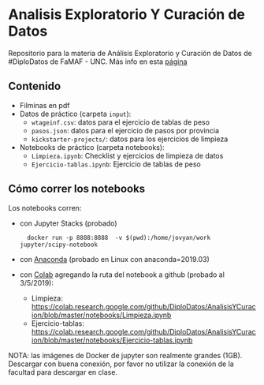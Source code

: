 # Analisis Exploratorio Y Curación de Datos

Repositorio para la materia de Análisis Exploratorio y Curación de Datos de #DiploDatos de FaMAF - UNC. Más info en esta [página](http://diplodatos.famaf.unc.edu.ar/analisis-y-curacion-de-datos/)

## Contenido

* Filminas en pdf
* Datos de práctico (carpeta `input`):
    * `wtageinf.csv`: datos para el ejercicio de tablas de peso
    * `pasos.json`: datos para el ejercicio de pasos por provincia
    * `kickstarter-projects/`: datos para los ejercicios de limpieza
* Notebooks de práctico (carpeta notebooks):
    * `Limpieza.ipynb`: Checklist y ejercicios de limpieza de datos
    * `Ejercicio-tablas.ipynb`: Ejercicio de tablas de peso

## Cómo correr los notebooks

Los notebooks corren:

* con Jupyter Stacks (probado)

        docker run -p 8888:8888  -v $(pwd):/home/jovyan/work jupyter/scipy-notebook

* con [Anaconda](https://www.anaconda.com/distribution/) (probado en Linux con anaconda=2019.03)
* con [Colab](https://colab.research.google.com/) agregando la ruta del notebook a github (probado al 3/5/2019):
    * Limpieza: https://colab.research.google.com/github/DiploDatos/AnalisisYCuracion/blob/master/notebooks/Limpieza.ipynb
    * Ejercicio-tablas: https://colab.research.google.com/github/DiploDatos/AnalisisYCuracion/blob/master/notebooks/Ejercicio-tablas.ipynb

NOTA: las imágenes de Docker de jupyter son realmente grandes (1GB). Descargar con buena conexión, por favor no utilizar la conexión de la facultad para descargar en clase.
